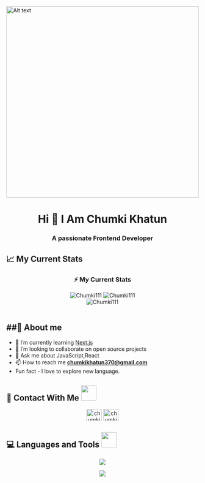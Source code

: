 
<img src="assests/programming-background-collage_23-2149901771.avif" alt="Alt text" style="width: 100%;height: 500px;">


<h1 align="center">Hi 👋 I Am Chumki Khatun  

<h3 align="center">A passionate Frontend Developer</h3> 

## 📈 My Current Stats
<h3 align="center">⚡ My Current Stats</h3>  
<div align="center">


<img src="https://github-readme-streak-stats.herokuapp.com/?user=Chumki111&theme=react&hide_border=false" alt="Chumki111"/>
<!-- [![GitHub Streak](https://streak-stats.demolab.com?user=Chumki111&theme=dark)](https://git.io/streak-stats) -->
<!-- <img src="https://github-readme-stats.vercel.app/api?username=Chumki111&theme=react&hide_border=false&include_all_commits=true&count_private=true" alt="Chumki111"/><br/> -->
<img src="https://github-readme-streak-stats.herokuapp.com/?user=Chumki111&theme=dark&hide_border=false" alt="Chumki111"/><br/>
<img src="https://github-readme-stats.vercel.app/api/top-langs/?username=Chumki111&theme=react&hide_border=false&include_all_commits=true&count_private=true&layout=compact" alt="Chumki111"/>


</div>

</br>

<h2>##👀 About me</h2>

- 🌱 I’m currently learning [Next.js](https://nextjs.org/)
- 👯 I’m looking to collaborate on open source projects 
- 💬 Ask me about JavaScript,React
- 📫 How to reach me **chumkikhatun370@gmail.com**
-  Fun fact - I love to explore new language.

<h2>📖 Contact With Me <img src = "https://media2.giphy.com/media/al7grkbrCChTAPEfyh/giphy.gif?cid=ecf05e47a0n3gi1bfqntqmob8g9aid1oyj2wr3ds3mg700bl&rid=giphy.gif" width="40px" height="40px"></h2> 

<p align="center">
<a href="https://www.linkedin.com/in/chumki-khatun-3083232a4/" target="blank"><img align="center" src="https://raw.githubusercontent.com/rahuldkjain/github-profile-readme-generator/master/src/images/icons/Social/linked-in-alt.svg" alt="chumkikhatun" height="30" width="40" /></a> 
<a href="https://www.facebook.com/profile.php?id=100093644379500" target="blank"><img align="center" src="https://raw.githubusercontent.com/rahuldkjain/github-profile-readme-generator/master/src/images/icons/Social/facebook.svg" alt="chumkikhatun" height="30" width="40" /></a> 
</p>

<h2>💻 Languages and Tools <img src = "https://media2.giphy.com/media/QssGEmpkyEOhBCb7e1/giphy.gif?cid=ecf05e47a0n3gi1bfqntqmob8g9aid1oyj2wr3ds3mg700bl&rid=giphy.gif" width="40px" height="40px"></h2> 

<p align="center">
  <a href="https://github.com/Chumki111">
    <img src="https://skillicons.dev/icons?i=html,css,js,react,express,mongodb" />
  </a>
</p>
<p align="center">
  <a href="https://github.com/Chumki111">
    <img src="https://skillicons.dev/icons?i=tailwind,firebase,materialui,bootstrap" />
  </a>
</p>


